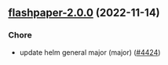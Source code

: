 

## [flashpaper-2.0.0](https://github.com/truecharts/charts/compare/flashpaper-1.0.4...flashpaper-2.0.0) (2022-11-14)

### Chore

- update helm general major (major) ([#4424](https://github.com/truecharts/charts/issues/4424))
  
  